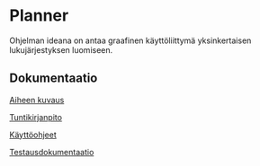 ﻿# Planner


Ohjelman ideana on antaa graafinen käyttöliittymä yksinkertaisen lukujärjestyksen luomiseen. 



## Dokumentaatio

  [Aiheen kuvaus](dokumentaatio/aiheenKuvausJaMaaritelma.md)
  
  [Tuntikirjanpito](dokumentaatio/Tuntikirjanpito.md)
  
  [Käyttöohjeet](dokumentaatio/kayttoohjeet.md)
  
  [Testausdokumentaatio](/dokumentaatio/Testausdokumentaatio.md)
